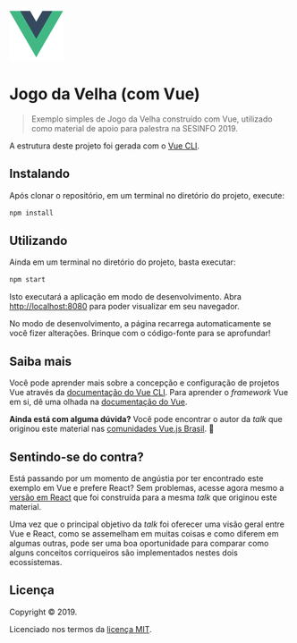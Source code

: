 <img src="./public/logo192.png" alt="Vue" width="96">

# Jogo da Velha (com Vue)

> Exemplo simples de Jogo da Velha construído com Vue, utilizado como material de apoio para palestra na SESINFO 2019.

A estrutura deste projeto foi gerada com o [Vue CLI](https://cli.vuejs.org/).

## Instalando

Após clonar o repositório, em um terminal no diretório do projeto, execute:

``` bash
npm install
```

## Utilizando

Ainda em um terminal no diretório do projeto, basta executar:

``` bash
npm start
```

Isto executará a aplicação em modo de desenvolvimento. Abra [http://localhost:8080](http://localhost:8080) para poder visualizar em seu navegador.

No modo de desenvolvimento, a página recarrega automaticamente se você fizer alterações. Brinque com o código-fonte para se aprofundar!

## Saiba mais

Você pode aprender mais sobre a concepção e configuração de projetos Vue através da [documentação do Vue CLI](https://cli.vuejs.org/guide/). Para aprender o _framework_ Vue em si, dê uma olhada na [documentação do Vue](https://br.vuejs.org/).

**Ainda está com alguma dúvida?** Você pode encontrar o autor da _talk_ que originou este material nas [comunidades Vue.js Brasil](https://github.com/vuejs-br/comunidades). 🖖

## Sentindo-se do contra?

Está passando por um momento de angústia por ter encontrado este exemplo em Vue e prefere React? Sem problemas, acesse agora mesmo a [versão em React](https://github.com/ErickPetru/sesinfo2019-react-tictactoe) que foi construída para a mesma _talk_ que originou este material.

Uma vez que o principal objetivo da _talk_ foi oferecer uma visão geral entre Vue e React, como se assemelham em muitas coisas e como diferem em algumas outras, pode ser uma boa oportunidade para comparar como alguns conceitos corriqueiros são implementados nestes dois ecossistemas.

## Licença

Copyright &copy; 2019.

Licenciado nos termos da [licença MIT](LICENSE).
